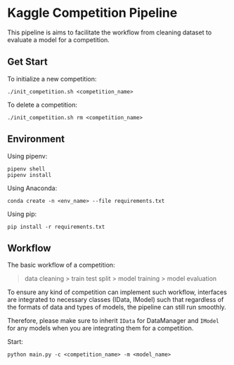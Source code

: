 # Kaggle Competition Pipeline

This pipeline is aims to facilitate the workflow from cleaning dataset to evaluate a model for a competition.

## Get Start
To initialize a new competition:
```shell
./init_competition.sh <competition_name>
```
To delete a competition:
```shell
./init_competition.sh rm <competition_name>
```

## Environment
Using pipenv:
```shell
pipenv shell
pipenv install
```

Using Anaconda:
```shell
conda create -n <env_name> --file requirements.txt
```

Using pip:
```shell
pip install -r requirements.txt
```

## Workflow
The basic workflow of a competition:
> data cleaning > train test split > model training > model evaluation

To ensure any kind of competition can implement such workflow, interfaces are integrated to necessary classes (IData, IModel) such that regardless of the formats of data and types of models, the pipeline can still run smoothly. <br>

Therefore, please make sure to inherit `IData` for DataManager and `IModel` for any models when you are integrating them for a competition. <br>

Start:
```shell
python main.py -c <competition_name> -m <model_name>
```